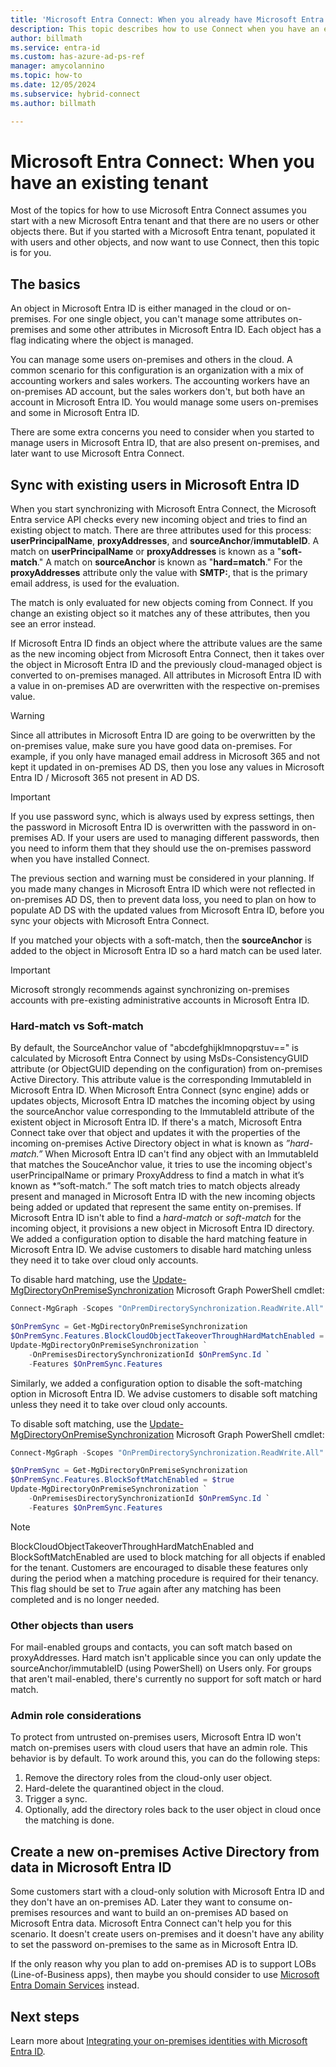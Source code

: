 ```yaml
---
title: 'Microsoft Entra Connect: When you already have Microsoft Entra ID'
description: This topic describes how to use Connect when you have an existing Microsoft Entra tenant.
author: billmath
ms.service: entra-id
ms.custom: has-azure-ad-ps-ref
manager: amycolannino
ms.topic: how-to
ms.date: 12/05/2024
ms.subservice: hybrid-connect
ms.author: billmath

---
```


# Microsoft Entra Connect: When you have an existing tenant
Most of the topics for how to use Microsoft Entra Connect assumes you start with a new Microsoft Entra tenant and that there are no users or other objects there. But if you started with a Microsoft Entra tenant, populated it with users and other objects, and now want to use Connect, then this topic is for you.

## The basics
An object in Microsoft Entra ID is either managed in the cloud or on-premises. For one single object, you can't manage some attributes on-premises and some other attributes in Microsoft Entra ID. Each object has a flag indicating where the object is managed.

You can manage some users on-premises and others in the cloud. A common scenario for this configuration is an organization with a mix of accounting workers and sales workers. The accounting workers have an on-premises AD account, but the sales workers don't, but both have an account in Microsoft Entra ID. You would manage some users on-premises and some in Microsoft Entra ID.

There are some extra concerns you need to consider when you started to manage users in Microsoft Entra ID, that are also present on-premises, and later want to use Microsoft Entra Connect.

<a name='sync-with-existing-users-in-azure-ad'></a>

## Sync with existing users in Microsoft Entra ID
When you start synchronizing with Microsoft Entra Connect, the Microsoft Entra service API checks every new incoming object and tries to find an existing object to match. There are three attributes used for this process: **userPrincipalName**, **proxyAddresses**, and **sourceAnchor**/**immutableID**. A match on **userPrincipalName** or **proxyAddresses** is known as a "**soft-match**." A match on **sourceAnchor** is known as "**hard=match**." For the **proxyAddresses** attribute only the value with **SMTP:**, that is the primary email address, is used for the evaluation.

The match is only evaluated for new objects coming from Connect. If you change an existing object so it matches any of these attributes, then you see an error instead.

If Microsoft Entra ID finds an object where the attribute values are the same as the new incoming object from Microsoft Entra Connect, then it takes over the object in Microsoft Entra ID and the previously cloud-managed object is converted to on-premises managed. All attributes in Microsoft Entra ID with a value in on-premises AD are overwritten with the respective on-premises value.

> [!WARNING]
> Since all attributes in Microsoft Entra ID are going to be overwritten by the on-premises value, make sure you have good data on-premises. For example, if you only have managed email address in Microsoft 365 and not kept it updated in on-premises AD DS, then you lose any values in Microsoft Entra ID / Microsoft 365 not present in AD DS.

> [!IMPORTANT]
> If you use password sync, which is always used by express settings, then the password in Microsoft Entra ID is overwritten with the password in on-premises AD. If your users are used to managing different passwords, then you need to inform them that they should use the on-premises password when you have installed Connect.

The previous section and warning must be considered in your planning. If you made many changes in Microsoft Entra ID which were not reflected in on-premises AD DS, then to prevent data loss, you need to plan on how to populate AD DS with the updated values from Microsoft Entra ID, before you sync your objects with Microsoft Entra Connect.

If you matched your objects with a soft-match, then the **sourceAnchor** is added to the object in Microsoft Entra ID so a hard match can be used later.

>[!IMPORTANT]
> Microsoft strongly recommends against synchronizing on-premises accounts with pre-existing administrative accounts in Microsoft Entra ID.

### Hard-match vs Soft-match
By default, the SourceAnchor value of "abcdefghijklmnopqrstuv==" is calculated by Microsoft Entra Connect by using MsDs-ConsistencyGUID attribute (or ObjectGUID depending on the configuration) from on-premises Active Directory. This attribute value is the corresponding ImmutableId in Microsoft Entra ID.
When Microsoft Entra Connect (sync engine) adds or updates objects, Microsoft Entra ID matches the incoming object by using the sourceAnchor value corresponding to the ImmutableId attribute of the existent object in Microsoft Entra ID. If there's a match, Microsoft Entra Connect take over that object and updates it with the properties of the incoming on-premises Active Directory object in what is known as *”hard-match.”*
When Microsoft Entra ID can't find any object with an ImmutableId that matches the SouceAnchor value, it tries to use the incoming object's userPrincipalName or primary ProxyAddress to find a match in what it’s known as *”soft-match.” The soft match tries to match objects already present and managed in Microsoft Entra ID with the new incoming objects being added or updated that represent the same entity on-premises.
If Microsoft Entra ID isn't able to find a *hard-match* or *soft-match* for the incoming object, it provisions a new object in Microsoft Entra ID directory.
We added a configuration option to disable the hard matching feature in Microsoft Entra ID. We advise customers to disable hard matching unless they need it to take over cloud only accounts.

To disable hard matching, use the [Update-MgDirectoryOnPremiseSynchronization](/powershell/module/microsoft.graph.identity.directorymanagement/update-mgdirectoryonpremisesynchronization) Microsoft Graph PowerShell cmdlet:

```powershell
Connect-MgGraph -Scopes "OnPremDirectorySynchronization.ReadWrite.All"

$OnPremSync = Get-MgDirectoryOnPremiseSynchronization
$OnPremSync.Features.BlockCloudObjectTakeoverThroughHardMatchEnabled = $true
Update-MgDirectoryOnPremiseSynchronization `
    -OnPremisesDirectorySynchronizationId $OnPremSync.Id `
    -Features $OnPremSync.Features
```

Similarly, we added a configuration option to disable the soft-matching option in Microsoft Entra ID. We advise customers to disable soft matching unless they need it to take over cloud only accounts.

To disable soft matching, use the [Update-MgDirectoryOnPremiseSynchronization](/powershell/module/microsoft.graph.identity.directorymanagement/update-mgdirectoryonpremisesynchronization) Microsoft Graph PowerShell cmdlet:

```powershell
Connect-MgGraph -Scopes "OnPremDirectorySynchronization.ReadWrite.All"

$OnPremSync = Get-MgDirectoryOnPremiseSynchronization
$OnPremSync.Features.BlockSoftMatchEnabled = $true
Update-MgDirectoryOnPremiseSynchronization `
    -OnPremisesDirectorySynchronizationId $OnPremSync.Id `
    -Features $OnPremSync.Features
```

> [!NOTE]
> BlockCloudObjectTakeoverThroughHardMatchEnabled and BlockSoftMatchEnabled are used to block matching for all objects if enabled for the tenant. Customers are encouraged to disable these features only during the period when a matching procedure is required for their tenancy. This flag should be set to *True* again after any matching has been completed and is no longer needed.

### Other objects than users
For mail-enabled groups and contacts, you can soft match based on proxyAddresses. Hard match isn't applicable since you can only update the sourceAnchor/immutableID (using PowerShell) on Users only. For groups that aren't mail-enabled, there's currently no support for soft match or hard match.

### Admin role considerations
To protect from untrusted on-premises users, Microsoft Entra ID won't match on-premises users with cloud users that have an admin role. This behavior is by default. To work around this, you can do the following steps:

1.    Remove the directory roles from the cloud-only user object.
1.    Hard-delete the quarantined object in the cloud.
1.    Trigger a sync.
1.    Optionally, add the directory roles back to the user object in cloud once the matching is done.

<a name='create-a-new-on-premises-active-directory-from-data-in-azure-ad'></a>

## Create a new on-premises Active Directory from data in Microsoft Entra ID
Some customers start with a cloud-only solution with Microsoft Entra ID and they don't have an on-premises AD. Later they want to consume on-premises resources and want to build an on-premises AD based on Microsoft Entra data. Microsoft Entra Connect can't help you for this scenario. It doesn't create users on-premises and it doesn't have any ability to set the password on-premises to the same as in Microsoft Entra ID.

If the only reason why you plan to add on-premises AD is to support LOBs (Line-of-Business apps), then maybe you should consider to use [Microsoft Entra Domain Services](~/identity/domain-services/index.yml) instead.

## Next steps
Learn more about [Integrating your on-premises identities with Microsoft Entra ID](../whatis-hybrid-identity.md).
